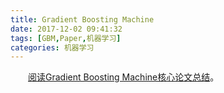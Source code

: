 ```yaml
---
title: Gradient Boosting Machine
date: 2017-12-02 09:41:32
tags: [GBM,Paper,机器学习]
categories: 机器学习
---
```

　　[阅读Gradient Boosting Machine核心论文总结][1]。












[1]: /paper/GBM.html